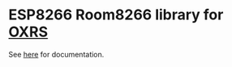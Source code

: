 # ESP8266 Room8266 library for [OXRS](https://oxrs.io)

See [here](https://oxrs.io/docs/libraries/esp8266-room8266-library.html) for documentation.
